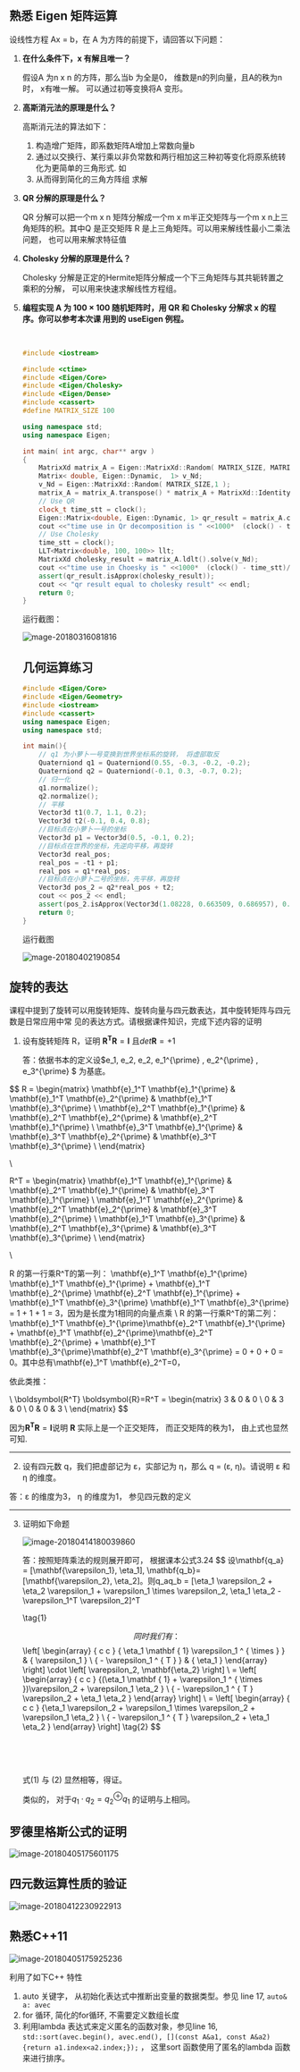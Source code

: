## 熟悉 Eigen 矩阵运算

设线性⽅程 Ax = b，在 A 为⽅阵的前提下，请回答以下问题：

1. **在什么条件下，x 有解且唯⼀？**

   假设A 为n x n 的方阵，那么当b 为全是0， 维数是n的列向量，且A的秩为n 时， x有唯一解。 可以通过初等变换将A 变形。

2. **⾼斯消元法的原理是什么？**

   高斯消元法的算法如下：

   1. 构造增广矩阵，即系数矩阵A增加上常数向量b
   2. 通过以交换行、某行乘以非负常数和两行相加这三种初等变化将原系统转化为更简单的三角形式. 如
   3. 从而得到简化的三角方阵组 求解

3. **QR 分解的原理是什么？**

   QR 分解可以把一个m x n 矩阵分解成一个m x m半正交矩阵与一个m x n上三角矩阵的积。其中Q 是正交矩阵 R 是上三角矩阵。可以用来解线性最小二乘法问题， 也可以用来解求特征值

4. **Cholesky 分解的原理是什么？**

   Cholesky 分解是正定的Hermite矩阵分解成一个下三角矩阵与其共轭转置之乘积的分解， 可以用来快速求解线性方程组。

5. **编程实现 A 为 100 × 100 随机矩阵时，⽤ QR 和 Cholesky 分解求 x 的程序。你可以参考本次课 ⽤到的 useEigen 例程。**

   ​

   ```c++
   #include <iostream>

   #include <ctime>
   #include <Eigen/Core>
   #include <Eigen/Cholesky>
   #include <Eigen/Dense>
   #include <cassert>
   #define MATRIX_SIZE 100

   using namespace std;
   using namespace Eigen;

   int main( int argc, char** argv )
   {
       MatrixXd matrix_A = Eigen::MatrixXd::Random( MATRIX_SIZE, MATRIX_SIZE );;
       Matrix< double, Eigen::Dynamic,  1> v_Nd;
       v_Nd = Eigen::MatrixXd::Random( MATRIX_SIZE,1 );
       matrix_A = matrix_A.transpose() * matrix_A + MatrixXd::Identity(MATRIX_SIZE, MATRIX_SIZE);
       // Use QR
       clock_t time_stt = clock();
       Eigen::Matrix<double, Eigen::Dynamic, 1> qr_result = matrix_A.colPivHouseholderQr().solve(v_Nd);
       cout <<"time use in Qr decomposition is " <<1000*  (clock() - time_stt)/(double)CLOCKS_PER_SEC <<"ms" << endl;
       // Use Cholesky
       time_stt = clock();
       LLT<Matrix<double, 100, 100>> llt;
       MatrixXd cholesky_result = matrix_A.ldlt().solve(v_Nd);
       cout <<"time use in Choesky is " <<1000*  (clock() - time_stt)/(double)CLOCKS_PER_SEC <<"ms" << endl;
       assert(qr_result.isApprox(cholesky_result));
       cout << "qr result equal to cholesky result" << endl;
       return 0;
   }
   ```

   运行截图：

   ![mage-20180316081816](https://farm5.staticflickr.com/4780/40133716044_b54be2da4e_o.png)

   ## 几何运算练习

   ```c++
   #include <Eigen/Core>
   #include <Eigen/Geometry>
   #include <iostream>
   #include <cassert>
   using namespace Eigen;
   using namespace std;

   int main(){
       // q1 为小萝卜一号变换到世界坐标系的旋转， 将虚部取反
       Quaterniond q1 = Quaterniond(0.55, -0.3, -0.2, -0.2);
       Quaterniond q2 = Quaterniond(-0.1, 0.3, -0.7, 0.2);
       // 归一化
       q1.normalize();
       q2.normalize();
       // 平移
       Vector3d t1(0.7, 1.1, 0.2);
       Vector3d t2(-0.1, 0.4, 0.8);
       //目标点在小萝卜一号的坐标
       Vector3d p1 = Vector3d(0.5, -0.1, 0.2);
       //目标点在世界的坐标，先逆向平移，再旋转
       Vector3d real_pos;
       real_pos = -t1 + p1;
       real_pos = q1*real_pos;
       //目标点在小萝卜二号的坐标，先平移，再旋转
       Vector3d pos_2 = q2*real_pos + t2;
       cout << pos_2 << endl;
       assert(pos_2.isApprox(Vector3d(1.08228, 0.663509, 0.686957), 0.00001));
       return 0;
   }
   ```

   运行截图

   ![mage-20180402190854](https://farm1.staticflickr.com/887/27324499298_7a65200d0c_o.jpg)

## 旋转的表达

课程中提到了旋转可以⽤旋转矩阵、旋转向量与四元数表达，其中旋转矩阵与四元数是⽇常应⽤中常 见的表达⽅式。请根据课件知识，完成下述内容的证明

1. 设有旋转矩阵 R，证明 $\boldsymbol{R^T} \boldsymbol{R}= \boldsymbol{I}$ 且$det \boldsymbol{R} = +1$

   答：依据书本的定义设$e_1, e_2, e_2, e_1^{\prime} , e_2^{\prime} , e_3^{\prime} $ 为基底。


$$
R = \begin{matrix}
\mathbf{e}_1^T \mathbf{e}_1^{\prime} & \mathbf{e}_1^T \mathbf{e}_2^{\prime} & \mathbf{e}_1^T \mathbf{e}_3^{\prime} \\
\mathbf{e}_2^T \mathbf{e}_1^{\prime} & \mathbf{e}_2^T \mathbf{e}_2^{\prime} & \mathbf{e}_2^T \mathbf{e}_1^{\prime} \\
\mathbf{e}_3^T \mathbf{e}_1^{\prime} & \mathbf{e}_3^T \mathbf{e}_2^{\prime} & \mathbf{e}_3^T \mathbf{e}_3^{\prime} \\
\end{matrix}

\\

R^T = \begin{matrix}
\mathbf{e}_1^T \mathbf{e}_1^{\prime} & \mathbf{e}_2^T \mathbf{e}_1^{\prime} & \mathbf{e}_3^T \mathbf{e}_1^{\prime} \\
\mathbf{e}_1^T \mathbf{e}_2^{\prime} & \mathbf{e}_2^T \mathbf{e}_2^{\prime} & \mathbf{e}_3^T \mathbf{e}_2^{\prime} \\
\mathbf{e}_1^T \mathbf{e}_3^{\prime} & \mathbf{e}_2^T \mathbf{e}_3^{\prime} & \mathbf{e}_3^T \mathbf{e}_3^{\prime} \\
\end{matrix}

\\

R 的第一行乘R^T的第一列： \mathbf{e}_1^T \mathbf{e}_1^{\prime}  \mathbf{e}_1^T \mathbf{e}_1^{\prime}  + \mathbf{e}_1^T \mathbf{e}_2^{\prime} \mathbf{e}_2^T \mathbf{e}_1^{\prime} + \mathbf{e}_1^T \mathbf{e}_3^{\prime} \mathbf{e}_1^T \mathbf{e}_3^{\prime} = 1 + 1 + 1 = 3，因为是长度为1相同的向量点乘
\\
R 的第一行乘R^T的第二列：\mathbf{e}_1^T \mathbf{e}_1^{\prime}\mathbf{e}_2^T \mathbf{e}_1^{\prime} + \mathbf{e}_1^T \mathbf{e}_2^{\prime}\mathbf{e}_2^T \mathbf{e}_2^{\prime} + \mathbf{e}_1^T \mathbf{e}_3^{\prime}\mathbf{e}_2^T \mathbf{e}_3^{\prime} = 0 + 0 + 0 = 0。其中总有\mathbf{e}_1^T \mathbf{e}_2^T=0， 

依此类推：

\\
\boldsymbol{R^T} \boldsymbol{R}=R^T = \begin{matrix}
3 & 0 & 0 \\
0 & 3 & 0 \\
0  & 0 & 3 \\
\end{matrix}
$$

因为$\boldsymbol{R^T} \boldsymbol{R}= \boldsymbol{I}$说明 $\boldsymbol{R}$ 实际上是一个正交矩阵， 而正交矩阵的秩为1， 由上式也显然可知.

---

2. 设有四元数 q，我们把虚部记为 ε，实部记为 η，那么 q = (ε, η)。请说明 ε 和 η 的维度。

答：ε 的维度为3， η 的维度为1， 参见四元数的定义

---



3. 证明如下命题

   ![image-20180414180039860](https://farm1.staticflickr.com/864/40747035344_14945e8807_o.png)

   答：按照矩阵乘法的规则展开即可， 根据课本公式3.24 
   $$
   设\mathbf{q_a} = [\mathbf{\varepsilon_1}, \eta_1], \mathbf{q_b}= [\mathbf{\varepsilon_2}, \eta_2]。则q_aq_b = [\eta_1 \varepsilon_2 + \eta_2 \varepsilon_1 + \varepsilon_1 \times \varepsilon_2, \eta_1 \eta_2 - \varepsilon_1^T \varepsilon_2]^T
    
    \tag{1}
    
   $$
   同时我们有：
   $$
   \left[ \begin{array} { c c } { \eta_1 \mathbf { 1}  \varepsilon_1 ^ { \times } } & { \varepsilon_1 } \\ { - \varepsilon_1 ^ { T } } & { \eta_1 } \end{array} \right] \cdot \left[   \varepsilon_2,  \mathbf{\eta_2}  \right] \\
   = \left[ \begin{array} { c c } {(\eta_1 \mathbf { 1} + \varepsilon_1 ^ { \times })\varepsilon_2 + \varepsilon_1 \eta_2 } \\ { - \varepsilon_1 ^ { T } \varepsilon_2 + \eta_1 \eta_2 } \end{array} \right] \\
   = \left[ \begin{array} { c c } {\eta_1 \varepsilon_2 + \varepsilon_1 \times \varepsilon_2 + \varepsilon_1 \eta_2  } \\ { - \varepsilon_1 ^ { T } \varepsilon_2 + \eta_1 \eta_2 } \end{array} \right] \tag{2}
   $$

   ​

   ​

   式(1) 与 (2) 显然相等，得证。

   类似的， 对于$q _ { 1} \cdot q _ { 2} = q _ { 2} ^ { \oplus } q _ { 1}$ 的证明与上相同。

## 罗德里格斯公式的证明

![image-20180405175601175](https://farm1.staticflickr.com/877/27391329758_7e0da46b8e_o.png)

## 四元数运算性质的验证

![image-20180412230922913](https://farm1.staticflickr.com/816/40710083464_b0ca8eeb8c_o.png)

## 熟悉C++11

![image-20180405175925236](https://farm1.staticflickr.com/809/27391375948_774fd082c6_o.png)

利用了如下C++ 特性

1. auto 关键字， 从初始化表达式中推断出变量的数据类型。参见 line 17, `auto& a: avec`
2. for 循环, 简化的for循环, 不需要定义数组长度
3. 利用lambda 表达式来定义匿名的函数对象，参见line 16, `std::sort(avec.begin(), avec.end(), [](const A&a1, const A&a2) {return a1.index<a2.index;});` ， 这里sort 函数使用了匿名的lambda 函数来进行排序。